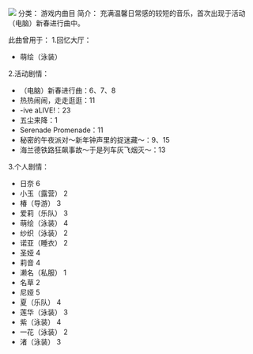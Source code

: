 ![](//static.kivo.wiki/images/music/cover/AckUdkVzyAqD60nTM4ZY7J87gHR2zGpo.jpg)
分类： 游戏内曲目
简介：
充满温馨日常感的较短的音乐，首次出现于活动（电脑）新春进行曲中。 

此曲曾用于：
1.回忆大厅：
 - 萌绘（泳装）

2.活动剧情：
 - （电脑）新春进行曲：6、7、8
 - 热热闹闹，走走逛逛：11
 - -ive aLIVE!：23
 - 五尘来降：1
 - Serenade Promenade：11
 - 秘密的午夜派对～新年钟声里的捉迷藏～：9、15
 - 海兰德铁路狂飙事故～于是列车灰飞烟灭～：13

3.个人剧情：
 - 日奈 6
 - 小玉（露营） 2
 - 椿（导游） 3
 - 爱莉（乐队） 3
 - 萌绘（泳装） 4
 - 纱织（泳装） 2
 - 诺亚（睡衣） 2
 - 圣娅 4
 - 莉音 4
 - 濑名（私服） 1
 - 名草 2
 - 尼娅 5
 - 夏（乐队） 4
 - 莲华（泳装） 3
 - 紫（泳装） 4
 - 一花（泳装） 2
 - 渚（泳装） 3

